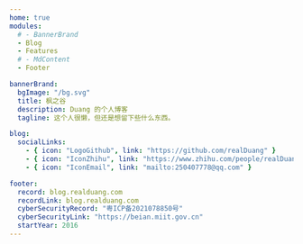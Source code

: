```yaml
---
home: true
modules:
  # - BannerBrand
  - Blog
  - Features
  # - MdContent
  - Footer

bannerBrand:
  bgImage: "/bg.svg"
  title: 枫之谷
  description: Duang 的个人博客
  tagline: 这个人很懒，但还是想留下些什么东西。

blog:
  socialLinks:
    - { icon: "LogoGithub", link: "https://github.com/realDuang" }
    - { icon: "IconZhihu", link: "https://www.zhihu.com/people/realDuang" }
    - { icon: "IconEmail", link: "mailto:250407778@qq.com" }

footer:
  record: blog.realduang.com
  recordLink: blog.realduang.com
  cyberSecurityRecord: "粤ICP备2021078850号"
  cyberSecurityLink: "https://beian.miit.gov.cn"
  startYear: 2016
---
```

